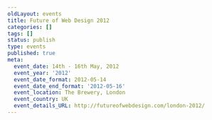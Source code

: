 ```yaml
---
oldLayout: events
title: Future of Web Design 2012
categories: []
tags: []
status: publish
type: events
published: true
meta:
  event_date: 14th - 16th May, 2012
  event_year: '2012'
  event_date_format: 2012-05-14
  event_date_end_format: '2012-05-16'
  event_location: The Brewery, London
  event_country: UK
  event_details_URL: http://futureofwebdesign.com/london-2012/
---
```

